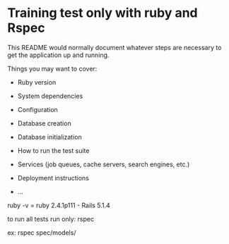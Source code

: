 # Training test only with ruby and Rspec

This README would normally document whatever steps are necessary to get the
application up and running.

Things you may want to cover:

* Ruby version

* System dependencies

* Configuration

* Database creation

* Database initialization

* How to run the test suite

* Services (job queues, cache servers, search engines, etc.)

* Deployment instructions

* ...


ruby -v = ruby 2.4.1p111 - Rails 5.1.4

to run all tests run only: rspec

ex: rspec spec/models/
